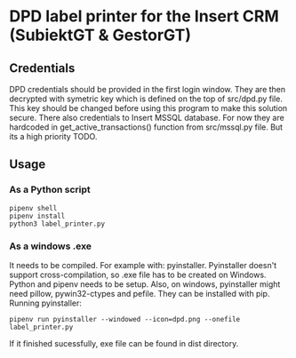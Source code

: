 # DPD label printer for the Insert CRM (SubiektGT & GestorGT)

## Credentials
DPD credentials should be provided in the first login window. They are then
decrypted with symetric key which is defined on the top of src/dpd.py file.
This key should be changed before using this program to make this solution secure.
There also credentials to Insert MSSQL database. For now they are hardcoded in
get_active_transactions() function from src/mssql.py file. But its a high priority TODO.

## Usage

### As a Python script
```
pipenv shell
pipenv install
python3 label_printer.py
```

### As a windows .exe
It needs to be compiled. For example with: pyinstaller.
Pyinstaller doesn't support cross-compilation, so .exe file has to be created on Windows.
Python and pipenv needs to be setup. Also, on windows, pyinstaller might need pillow, pywin32-ctypes and pefile.
They can be installed with pip.
Running pyinstaller:
```
pipenv run pyinstaller --windowed --icon=dpd.png --onefile label_printer.py
```
If it finished sucessfully, exe file can be found in dist directory.

